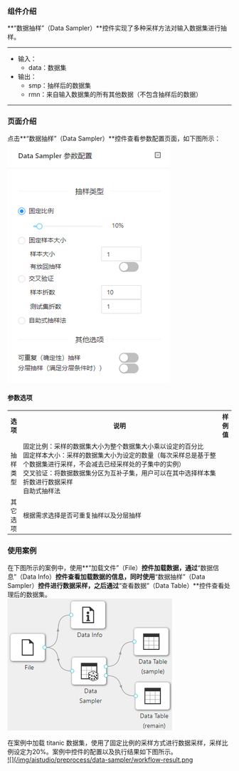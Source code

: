 ### 组件介绍
**“数据抽样”（Data Sampler）**控件实现了多种采样方法对输入数据集进行抽样。

<hr/>

- 输入：
  - data：数据集
- 输出：
  - smp：抽样后的数据集
  - rmn：来自输入数据集的所有其他数据（不包含抽样后的数据）

<hr/>


### 页面介绍
点击**“数据抽样”（Data Sampler）**控件查看参数配置页面，如下图所示：  
[ ![](/img/aistudio/preprocess/data-sampler/param.png) ](/img/aistudio/preprocess/data-sampler/param.png)


#### 参数选项
<table>
  <tr>
    <th>选项</th>
    <th width="650">说明</th>
    <th>样例值</th>
  </tr>
  <tr>
      <td>抽样类型</td> 
      <td>
      固定比例：采样的数据集大小为整个数据集大小乘以设定的百分比<br/>
      固定样本大小：采样的数据集大小为设定的数量（每次采样总是基于整个数据集进行采样，不会减去已经采样处的子集中的实例）<br/>
      交叉验证：将数据数据集分区为互补子集，用户可以在其中选择样本集折数进行数据采样<br/>
      自助式抽样法
      </td> 
      <td></td>
  </tr>
  <tr>
      <td>其它选项</td> 
      <td>
      根据需求选择是否可重复抽样以及分层抽样
      </td> 
      <td></td>
  </tr>
</table>

### 使用案例
在下图所示的案例中，使用**“加载文件”（File）**控件加载数据，通过**“数据信息”（Data Info）**控件查看加载数据的信息，同时使用**“数据抽样”（Data Sampler）**控件进行数据采样，之后通过**“查看数据”（Data Table）**控件查看处理后的数据集。   
[ ![](/img/aistudio/preprocess/data-sampler/workflow.png) ](/img/aistudio/preprocess/data-sampler/workflow.png)

在案例中加载 titanic 数据集，使用了固定比例的采样方式进行数据采样，采样比例设定为20%。案例中控件的配置以及执行结果如下图所示。      
[ ![](/img/aistudio/preprocess/data-sampler/workflow-result.png ](/img/aistudio/preprocess/data-sampler/workflow-result.png)
